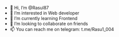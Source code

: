 - 👋 Hi, I’m @Rasul87
- 👀 I’m interested in Web developer
- 🌱 I’m currently learning Frontend
- 💞️ I’m looking to collaborate on friends
- 📫 You can reach me on telegram:  t.me/Rasu1_004 

<!---
Rasul87/Rasul87 is a ✨ special ✨ repository because its `README.md` (this file) appears on your GitHub profile.
You can click the Preview link to take a look at your changes.
--->
